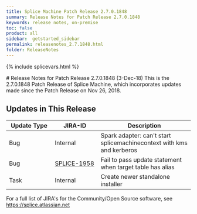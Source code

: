 ```yaml
---
title: Splice Machine Patch Release 2.7.0.1848
summary: Release Notes for Patch Release 2.7.0.1848
keywords: release notes, on-premise
toc: false
product: all
sidebar:  getstarted_sidebar
permalink: releasenotes_2.7.1848.html
folder: ReleaseNotes
---
```

{% include splicevars.html %}
<section>
<div class="TopicContent" data-swiftype-index="true" markdown="1">
# Release Notes for Patch Release 2.7.0.1848 (3-Dec-18)
This is the 2.7.0.1848 Patch Release of Splice Machine, which incorporates updates made since the Patch Release on Nov 26, 2018.

## Updates in This Release
<table>
    <col width="125px" />
    <col width="125px" />
    <col />
    <thead>
        <tr>
            <th>Update Type</th>
            <th>JIRA-ID</th>
            <th>Description</th>
        </tr>
    </thead>
    <tbody>
        <tr>
            <td>Bug</td>
            <td>Internal</td>
            <td>Spark adapter: can't start splicemachinecontext with kms and kerberos</td>
        </tr>
        <tr>
            <td>Bug</td>
            <td><a href="https://splice.atlassian.net/browse/SPLICE-1958" target="_blank">SPLICE-1958</a></td>
            <td>Fail to pass update statement when target table has alias</td>
        </tr>
        <tr>
            <td>Task</td>
            <td>Internal</td>
            <td>Create newer standalone installer</td>
        </tr>
    </tbody>
</table>

For a full list of JIRA's for the Community/Open Source software, see <https://splice.atlassian.net>

</div>
</section>
